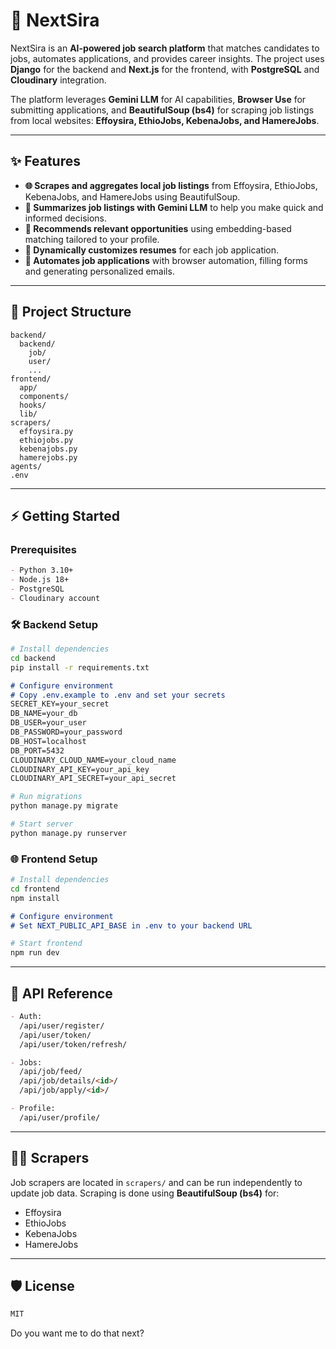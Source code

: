 # 🚀 NextSira

NextSira is an **AI-powered job search platform** that matches candidates to jobs, automates applications, and provides career insights. The project uses **Django** for the backend and **Next.js** for the frontend, with **PostgreSQL** and **Cloudinary** integration.  

The platform leverages **Gemini LLM** for AI capabilities, **Browser Use** for submitting applications, and **BeautifulSoup (bs4)** for scraping job listings from local websites: **Effoysira, EthioJobs, KebenaJobs, and HamereJobs**.

---

## ✨ Features

- **🌐 Scrapes and aggregates local job listings** from Effoysira, EthioJobs, KebenaJobs, and HamereJobs using BeautifulSoup.  
- **📝 Summarizes job listings with Gemini LLM** to help you make quick and informed decisions.  
- **🎯 Recommends relevant opportunities** using embedding-based matching tailored to your profile.  
- **📄 Dynamically customizes resumes** for each job application.  
- **🤖 Automates job applications** with browser automation, filling forms and generating personalized emails.

---

## 📂 Project Structure

```plaintext
backend/
  backend/
    job/
    user/
    ...
frontend/
  app/
  components/
  hooks/
  lib/
scrapers/
  effoysira.py
  ethiojobs.py
  kebenajobs.py
  hamerejobs.py
agents/
.env
````

---

## ⚡ Getting Started

### Prerequisites

```markdown
- Python 3.10+
- Node.js 18+
- PostgreSQL
- Cloudinary account
```

### 🛠 Backend Setup

```bash
# Install dependencies
cd backend
pip install -r requirements.txt
```

```markdown
# Configure environment
# Copy .env.example to .env and set your secrets
SECRET_KEY=your_secret
DB_NAME=your_db
DB_USER=your_user
DB_PASSWORD=your_password
DB_HOST=localhost
DB_PORT=5432
CLOUDINARY_CLOUD_NAME=your_cloud_name
CLOUDINARY_API_KEY=your_api_key
CLOUDINARY_API_SECRET=your_api_secret
```

```bash
# Run migrations
python manage.py migrate

# Start server
python manage.py runserver
```

### 🌐 Frontend Setup

```bash
# Install dependencies
cd frontend
npm install
```

```markdown
# Configure environment
# Set NEXT_PUBLIC_API_BASE in .env to your backend URL
```

```bash
# Start frontend
npm run dev
```

---

## 📡 API Reference

```markdown
- Auth:
  /api/user/register/
  /api/user/token/
  /api/user/token/refresh/

- Jobs:
  /api/job/feed/
  /api/job/details/<id>/
  /api/job/apply/<id>/

- Profile:
  /api/user/profile/
```

---

## 🕵️‍♂️ Scrapers

Job scrapers are located in `scrapers/` and can be run independently to update job data.
Scraping is done using **BeautifulSoup (bs4)** for:

* Effoysira
* EthioJobs
* KebenaJobs
* HamereJobs

---

## 🛡 License

```markdown
MIT
```


Do you want me to do that next?
```
